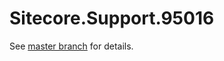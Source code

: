 # Sitecore.Support.95016

See [master branch](https://github.com/sitecoresupport/Sitecore.Support.95016) for details.